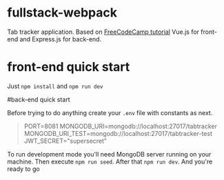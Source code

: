 # fullstack-webpack
Tab tracker application. Based on [FreeCodeCamp tutorial](https://www.youtube.com/watch?v=Fa4cRMaTDUI)
Vue.js for front-end and Express.js for back-end.


# front-end quick start
Just `npm install` and `npm run dev`

#back-end quick start

Before trying to do anything create your `.env` file with constants as next.
>PORT=8081
>MONGODB_URI=mongodb://localhost:27017/tabtracker
>MONGODB_URI_TEST=mongodb://localhost:27017/tabtracker-test
>JWT_SECRET="supersecret"

To run development mode you'll need MongoDB server running on your machine. Then execute `npm run seed`. After that `npm run dev`. And you're ready to go
